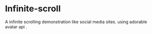 # Infinite-scroll
A infinite scrolling demonstration like social media sites. using adorable avatar api .
